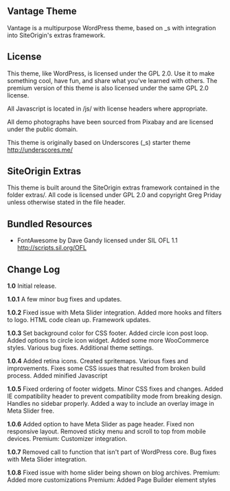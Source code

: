 Vantage Theme
---------------
Vantage is a multipurpose WordPress theme, based on _s with integration into SiteOrigin's extras framework.


License
---------------
This theme, like WordPress, is licensed under the GPL 2.0. Use it to make something cool, have fun, and share what you've learned with others. The premium version of this theme is also licensed under the same GPL 2.0 license.

All Javascript is located in /js/ with license headers where appropriate.

All demo photographs have been sourced from Pixabay and are licensed under the public domain.

This theme is originally based on Underscores (_s) starter theme http://underscores.me/


SiteOrigin Extras
---------------
This theme is built around the SiteOrigin extras framework contained in the folder extras/. All code is licensed under GPL 2.0 and copyright Greg Priday unless otherwise stated in the file header.


Bundled Resources
---------------
* FontAwesome by Dave Gandy licensed under SIL OFL 1.1 <http://scripts.sil.org/OFL>


Change Log
---------------

**1.0**
Initial release.

**1.0.1**
A few minor bug fixes and updates.

**1.0.2**
Fixed issue with Meta Slider integration.
Added more hooks and filters to logo.
HTML code clean up.
Framework updates.

**1.0.3**
Set background color for CSS footer.
Added circle icon post loop.
Added options to circle icon widget.
Added some more WooCommerce styles.
Various bug fixes.
Additional theme settings.

**1.0.4**
Added retina icons.
Created spritemaps.
Various fixes and improvements.
Fixes some CSS issues that resulted from broken build process.
Added minified Javascript

**1.0.5**
Fixed ordering of footer widgets.
Minor CSS fixes and changes.
Added IE compatibility header to prevent compatibility mode from breaking design.
Handles no sidebar properly.
Added a way to include an overlay image in Meta Slider free.

**1.0.6**
Added option to have Meta Slider as page header.
Fixed non responsive layout.
Removed sticky menu and scroll to top from mobile devices.
Premium: Customizer integration.

**1.0.7**
Removed call to function that isn't part of WordPress core.
Bug fixes with Meta Slider integration.

**1.0.8**
Fixed issue with home slider being shown on blog archives.
Premium: Added more customizations
Premium: Added Page Builder element styles